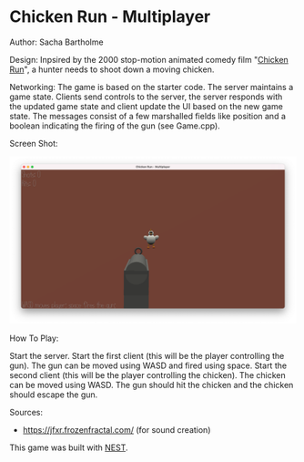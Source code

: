 # Chicken Run - Multiplayer

Author: Sacha Bartholme

Design: Inpsired by the 2000 stop-motion animated comedy film "[Chicken Run](https://en.wikipedia.org/wiki/Chicken_Run)", a hunter needs to shoot down a moving chicken.

Networking: The game is based on the starter code. The server maintains a game state. Clients send controls to the server, the server responds with the updated game state and client update the UI based on the new game state. The messages consist of a few marshalled fields like position and a boolean indicating the firing of the gun (see Game.cpp).

Screen Shot:

![Screen Shot](screenshot.png)

How To Play:

Start the server. Start the first client (this will be the player controlling the gun). The gun can be moved using WASD and fired using space. Start the second client (this will be the player controlling the chicken). The chicken can be moved using WASD. The gun should hit the chicken and the chicken should escape the gun.

Sources:
- https://jfxr.frozenfractal.com/ (for sound creation)

This game was built with [NEST](NEST.md).

